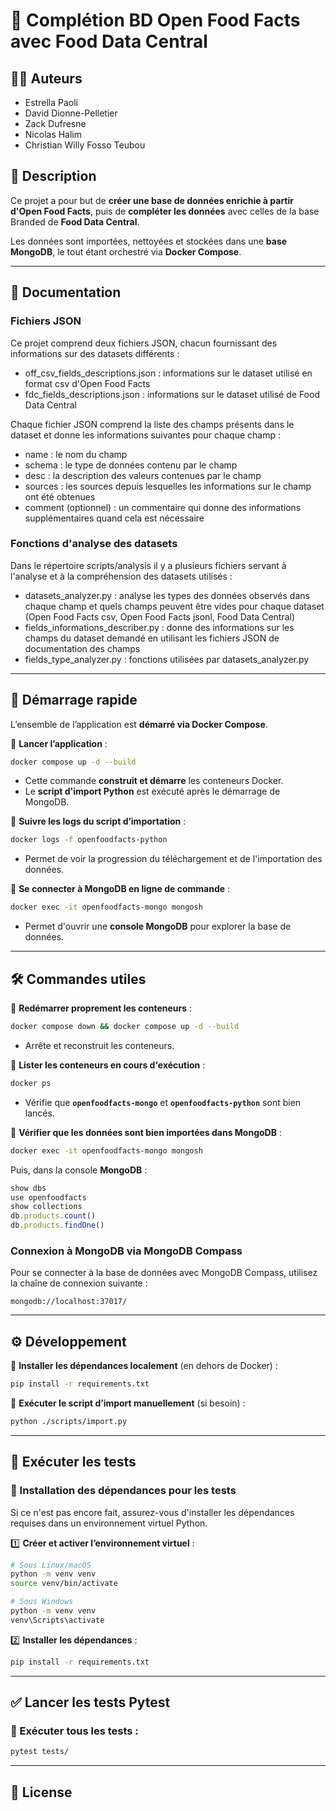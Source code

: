 # 📌 Complétion BD Open Food Facts avec Food Data Central

## 🧑‍💻 Auteurs
- Estrella Paoli
- David Dionne-Pelletier
- Zack Dufresne
- Nicolas Halim
- Christian Willy Fosso Teubou

## 📖 Description
Ce projet a pour but de **créer une base de données enrichie à partir d'Open Food Facts**, puis de **compléter les données** avec celles de la base Branded de **Food Data Central**.

Les données sont importées, nettoyées et stockées dans une **base MongoDB**, le tout étant orchestré via **Docker Compose**.

---
## 📃 Documentation

### Fichiers JSON

Ce projet comprend deux fichiers JSON, chacun fournissant des informations sur des datasets différents :
- off_csv_fields_descriptions.json : informations sur le dataset utilisé en format csv d'Open Food Facts
- fdc_fields_descriptions.json : informations sur le dataset utilisé de Food Data Central


Chaque fichier JSON comprend la liste des champs présents dans le dataset et donne les informations suivantes pour chaque champ :
- name : le nom du champ
- schema : le type de données contenu par le champ
- desc : la description des valeurs contenues par le champ
- sources : les sources depuis lesquelles les informations sur le champ ont été obtenues
- comment (optionnel) : un commentaire qui donne des informations supplémentaires quand cela est nécessaire


### Fonctions d'analyse des datasets

Dans le répertoire scripts/analysis il y a plusieurs fichiers servant à l'analyse et à la compréhension des datasets utilisés :
- datasets_analyzer.py : analyse les types des données observés dans chaque champ et quels champs peuvent être vides pour chaque dataset (Open Food Facts csv, Open Food Facts jsonl, Food Data Central)
- fields_informations_describer.py : donne des informations sur les champs du dataset demandé en utilisant les fichiers JSON de documentation des champs
- fields_type_analyzer.py : fonctions utilisées par datasets_analyzer.py

---
## 🚀 Démarrage rapide

L’ensemble de l’application est **démarré via Docker Compose**.

📌 **Lancer l’application** :
```bash
docker compose up -d --build
```
- Cette commande **construit et démarre** les conteneurs Docker.
- Le **script d'import Python** est exécuté après le démarrage de MongoDB.

📌 **Suivre les logs du script d’importation** :
```bash
docker logs -f openfoodfacts-python
```
- Permet de voir la progression du téléchargement et de l'importation des données.

📌 **Se connecter à MongoDB en ligne de commande** :
```bash
docker exec -it openfoodfacts-mongo mongosh
```
- Permet d'ouvrir une **console MongoDB** pour explorer la base de données.

---

## 🛠️ Commandes utiles

📌 **Redémarrer proprement les conteneurs** :
```bash
docker compose down && docker compose up -d --build
```
- Arrête et reconstruit les conteneurs.

📌 **Lister les conteneurs en cours d'exécution** :
```bash
docker ps
```
- Vérifie que **`openfoodfacts-mongo`** et **`openfoodfacts-python`** sont bien lancés.

📌 **Vérifier que les données sont bien importées dans MongoDB** :
```bash
docker exec -it openfoodfacts-mongo mongosh
```
Puis, dans la console **MongoDB** :
```js
show dbs
use openfoodfacts
show collections
db.products.count()
db.products.findOne()
```

### Connexion à MongoDB via MongoDB Compass
Pour se connecter à la base de données avec MongoDB Compass, utilisez la chaîne de connexion suivante :
```
mongodb://localhost:37017/
```

---

## ⚙️ Développement

📌 **Installer les dépendances localement** (en dehors de Docker) :
```bash
pip install -r requirements.txt
```

📌 **Exécuter le script d’import manuellement** (si besoin) :
```bash
python ./scripts/import.py
```

---

## 🧪 Exécuter les tests

### 📌 Installation des dépendances pour les tests
Si ce n'est pas encore fait, assurez-vous d'installer les dépendances requises dans un environnement virtuel Python.

1️⃣ **Créer et activer l’environnement virtuel** :
```bash
# Sous Linux/macOS
python -m venv venv
source venv/bin/activate

# Sous Windows
python -m venv venv
venv\Scripts\activate
```
2️⃣ **Installer les dépendances** :
```bash
pip install -r requirements.txt
```

---
## ✅ Lancer les tests Pytest

### 📌 Exécuter tous les tests :
```bash
pytest tests/
```
---

## 📜 License

